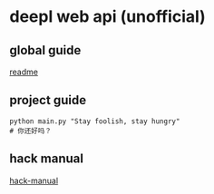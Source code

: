 # deepl web api (unofficial)

## global guide

[readme](../readme.md)

## project guide

```shell
python main.py "Stay foolish, stay hungry"
# 你还好吗？
```

## hack manual

[hack-manual](./hack-manual.md)
